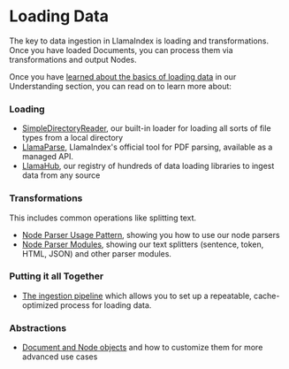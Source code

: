 # Loading Data

The key to data ingestion in LlamaIndex is loading and transformations. Once you have loaded Documents, you can process them via transformations and output Nodes.

Once you have [learned about the basics of loading data](../../understanding/loading/loading.md) in our Understanding section, you can read on to learn more about:

### Loading

- [SimpleDirectoryReader](simpledirectoryreader.md), our built-in loader for loading all sorts of file types from a local directory
- [LlamaParse](connector/llama_parse.md), LlamaIndex's official tool for PDF parsing, available as a managed API.
- [LlamaHub](connector/index.md), our registry of hundreds of data loading libraries to ingest data from any source

### Transformations

This includes common operations like splitting text.

- [Node Parser Usage Pattern](node_parsers/index.md), showing you how to use our node parsers
- [Node Parser Modules](node_parsers/modules.md), showing our text splitters (sentence, token, HTML, JSON) and other parser modules.

### Putting it all Together

- [The ingestion pipeline](ingestion_pipeline/index.md) which allows you to set up a repeatable, cache-optimized process for loading data.

### Abstractions

- [Document and Node objects](documents_and_nodes/index.md) and how to customize them for more advanced use cases
